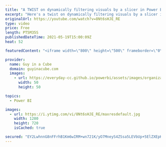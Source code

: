 ```yaml
---
title: "A TWIST on dynamically filtering visuals by a slicer in Power BI"
excerpt: "Here's a twist on dynamically filtering visuals by a slicer in Power BI! You can't use a measure directly in a slicer, so here's a way to get a similar experience and maintain usability of your reports.  Scott Sewell: https://twitter.com/scottsewell  BI Elite Video: https://www.youtube.com/watch?v=AZAL-QPn5Zc"
originalUrl: https://youtube.com/watch?v=8Nt6sHJE_RE
type: video
price: Free
length: PT5M35S
publishedDateTime: 2021-05-19T15:00:09Z
heat: 52

featuredContent: "<iframe width=\"800\" height=\"500\" frameborder=\"0\" src=\"https://www.youtube.com/embed/8Nt6sHJE_RE\" allow=\"accelerometer; autoplay; encrypted-media; gyroscope; picture-in-picture\" allowfullscreen></iframe>"

provider:
  name: Guy in a Cube
  domain: guyinacube.com
  images:
    - url: https://everyday-cc.github.io/powerbi/assets/images/organizations/guyinacube.com-50x50.jpg
      width: 50
      height: 50

topics:
  - Power BI

images:
  - url: https://i.ytimg.com/vi/8Nt6sHJE_RE/maxresdefault.jpg
    width: 1280
    height: 720
    isCached: true

secured: "EY2LwhnnG8nFFrhB1Km6wIRM+wn721K/yO7MneyS4ZSsa5LEVbUp+5ElZXEpKqwH/2Hg7wOADtXPS8DF5NUmBcQNCkTfqtjA4OwAEd6GWF7+lJlAnDRv2eBfhDYvqmKi962QNxgmxx+tdsDnoJxJpGc28IHz3z9Fx6s5NOMNtUBpIxXqKvXBL8YsoX+3q10SEczLktd9FKkcGCmKz0ZUtItQCeQeQvhROiKR0oxa1/LHAcTp26X74o9QcEu2FQA8noKDCjeIfRS2xBIUI5g9QQixLS1oUtC7nfrqZTquoytukm7cSxXU0puXFPKLEcB0Ie9UBJgmb8LMHYsTrCc8Mcp0J8FtVwGlQcKTuvXaF7qV+yYu0AFbY+Bo+gZ+EwaO1T5mdSippBa+bSFhqtRcmhycidzvrs4yc5SIZBTqPow=;uzaorUzbjT5r/A4Objg4Cw=="
---
```


